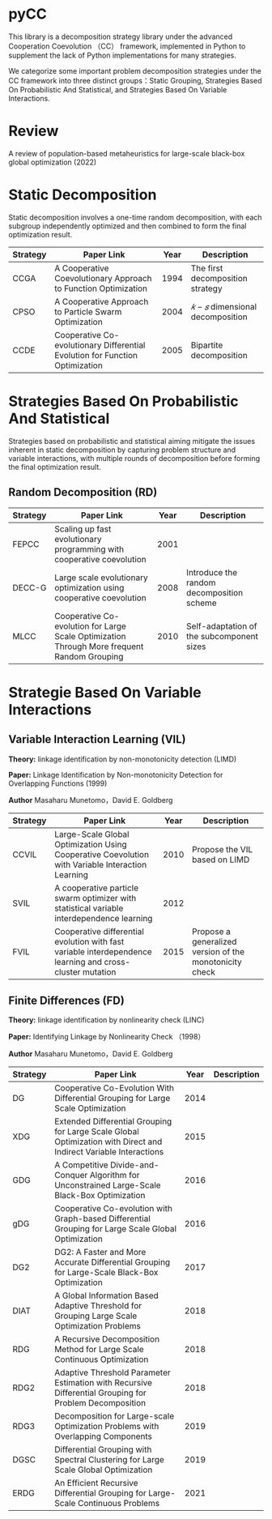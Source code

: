 # pyCC
This library is a decomposition strategy library under the advanced Cooperation Coevolution （CC） framework, implemented in Python to supplement the lack of Python implementations for many strategies.

We categorize some important problem decomposition strategies under the CC framework into three distinct groups：Static Grouping, Strategies Based On Probabilistic And Statistical, and Strategies Based On Variable Interactions.

# Review

A review of population-based metaheuristics for large-scale black-box global optimization (2022)

# Static Decomposition
Static decomposition involves a one-time random decomposition, with each subgroup independently optimized and then combined to form the final optimization result.

| Strategy     | Paper Link | Year | Description |
| ----------- | ----------- |---------|----------|
| CCGA      | A Cooperative Coevolutionary Approach to Function Optimization|  1994 | The first decomposition strategy|
| CPSO  |A Cooperative Approach to Particle Swarm Optimization         | 2004 | $𝑘-𝑠$ dimensional decomposition|
| CCDE  |Cooperative Co-evolutionary Differential Evolution for Function Optimization             | 2005 | Bipartite decomposition|


# Strategies Based On Probabilistic And Statistical
Strategies based on probabilistic and statistical aiming mitigate the issues inherent in static decomposition by capturing problem structure and variable interactions, with multiple rounds of decomposition before forming the final optimization result.

## Random Decomposition (RD)
| Strategy     | Paper Link | Year | Description |
| ----------- | ----------- |---------|----------|
| FEPCC | Scaling up fast evolutionary programming with cooperative coevolution | 2001 | |
| DECC-G | Large scale evolutionary optimization using cooperative coevolution |   2008         |Introduce the random decomposition scheme |
| MLCC |Cooperative Co-evolution for Large Scale Optimization Through More frequent Random Grouping        |   2010   |Self-adaptation of the subcomponent sizes|


# Strategie Based On Variable Interactions

## Variable Interaction Learning (VIL)
**Theory:** linkage identification by non-monotonicity detection (LIMD)

**Paper:** Linkage Identification by Non-monotonicity Detection for Overlapping Functions (1999)

**Author** Masaharu Munetomo，David E. Goldberg


| Strategy     | Paper Link | Year | Description |
| ----------- | ----------- |---------|----------|
| CCVIL | Large-Scale Global Optimization Using Cooperative Coevolution with Variable Interaction Learning | 2010 | Propose the VIL based on LIMD |
| SVIL | A cooperative particle swarm optimizer with statistical variable interdependence learning |   2012         | |
| FVIL |Cooperative differential evolution with fast variable interdependence learning and cross-cluster mutation |   2015   |Propose a generalized version of the monotonicity check|

## Finite Differences (FD)
**Theory:** linkage identification by nonlinearity check (LINC)

**Paper:** Identifying Linkage by Nonlinearity Check （1998）

**Author** Masaharu Munetomo，David E. Goldberg

| Strategy     | Paper Link | Year | Description |
| ----------- | ----------- |---------|----------|
| DG | Cooperative Co-Evolution With Differential Grouping for Large Scale Optimization | 2014 |  |
| XDG |Extended Differential Grouping for Large Scale Global Optimization with Direct and Indirect Variable Interactions | 2015 |  |
| GDG |A Competitive Divide-and-Conquer Algorithm for Unconstrained Large-Scale Black-Box Optimization |   2016         | |
| gDG |Cooperative Co-evolution with Graph-based Differential Grouping for Large Scale Global Optimization|   2016   ||
| DG2 |DG2: A Faster and More Accurate Differential Grouping for Large-Scale Black-Box Optimization|   2017   ||
| DIAT |A Global Information Based Adaptive Threshold for Grouping Large Scale Optimization Problems|   2018   ||
| RDG |A Recursive Decomposition Method for Large Scale Continuous Optimization|   2018   ||
| RDG2 |Adaptive Threshold Parameter Estimation with Recursive Differential Grouping for Problem Decomposition|   2018   ||
| RDG3 |Decomposition for Large-scale Optimization Problems with Overlapping Components|   2019   ||
| DGSC |Differential Grouping with Spectral Clustering for Large Scale Global Optimization|   2019   ||
| ERDG |An Efficient Recursive Differential Grouping for Large-Scale Continuous Problems| 2021 ||
